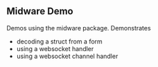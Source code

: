 ## Midware Demo

Demos using the midware package. Demonstrates
* decoding a struct from a form
* using a websocket handler
* using a websocket channel handler